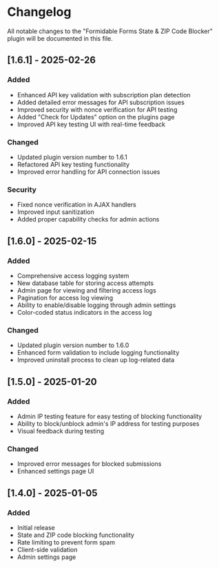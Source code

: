 # Changelog

All notable changes to the "Formidable Forms State & ZIP Code Blocker" plugin will be documented in this file.

## [1.6.1] - 2025-02-26

### Added
- Enhanced API key validation with subscription plan detection
- Added detailed error messages for API subscription issues
- Improved security with nonce verification for API testing
- Added "Check for Updates" option on the plugins page
- Improved API key testing UI with real-time feedback

### Changed
- Updated plugin version number to 1.6.1
- Refactored API key testing functionality
- Improved error handling for API connection issues

### Security
- Fixed nonce verification in AJAX handlers
- Improved input sanitization
- Added proper capability checks for admin actions

## [1.6.0] - 2025-02-15

### Added
- Comprehensive access logging system
- New database table for storing access attempts
- Admin page for viewing and filtering access logs
- Pagination for access log viewing
- Ability to enable/disable logging through admin settings
- Color-coded status indicators in the access log

### Changed
- Updated plugin version number to 1.6.0
- Enhanced form validation to include logging functionality
- Improved uninstall process to clean up log-related data

## [1.5.0] - 2025-01-20

### Added
- Admin IP testing feature for easy testing of blocking functionality
- Ability to block/unblock admin's IP address for testing purposes
- Visual feedback during testing

### Changed
- Improved error messages for blocked submissions
- Enhanced settings page UI

## [1.4.0] - 2025-01-05

### Added
- Initial release
- State and ZIP code blocking functionality
- Rate limiting to prevent form spam
- Client-side validation
- Admin settings page
